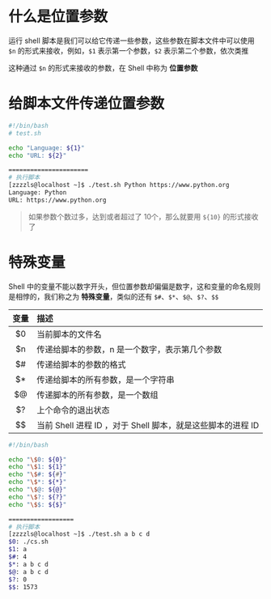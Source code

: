 # 什么是位置参数

运行 shell 脚本是我们可以给它传递一些参数，这些参数在脚本文件中可以使用 `$n` 的形式来接收，例如，`$1` 表示第一个参数，`$2` 表示第二个参数，依次类推

这种通过 `$n` 的形式来接收的参数，在 Shell 中称为 **位置参数**


# 给脚本文件传递位置参数

```bash
#!/bin/bash
# test.sh

echo "Language: ${1}"
echo "URL: ${2}"

======================
# 执行脚本
[zzzzls@localhost ~]$ ./test.sh Python https://www.python.org
Language: Python
URL: https://www.python.org
```

> 如果参数个数过多，达到或者超过了 10个，那么就要用 `${10}` 的形式接收了

# 特殊变量

Shell 中的变量不能以数字开头，但位置参数却偏偏是数字，这和变量的命名规则是相悖的，我们称之为 **特殊变量**，类似的还有 `$#`、`$*`、`$@`、`$?`、`$$`

|变量|描述|
|:---:|:---|
|$0|当前脚本的文件名|
|$n|传递给脚本的参数，n 是一个数字，表示第几个参数|
|$#|传递给脚本的参数的格式|
|$*|传递给脚本的所有参数，是一个字符串|
|$@|传递脚本的所有参数，是一个数组|
|$?|上个命令的退出状态|
|$$|当前 Shell 进程 ID ，对于 Shell 脚本，就是这些脚本的进程 ID|

```bash
#!/bin/bash

echo "\$0: ${0}"
echo "\$1: ${1}"
echo "\$#: ${#}"
echo "\$*: ${*}"
echo "\$@: ${@}"
echo "\$?: ${?}"
echo "\$$: ${$}"

==================
# 执行脚本
[zzzzls@localhost ~]$ ./test.sh a b c d
$0: ./cs.sh
$1: a
$#: 4
$*: a b c d
$@: a b c d
$?: 0
$$: 1573
```

